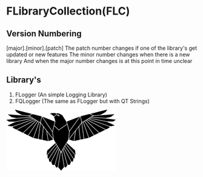 ﻿# FLibraryCollection(FLC)
## Version Numbering
[major].[minor].[patch]
The patch number changes if one of the library's get updated or new features
The minor number changes when there is a new library
And when the major number changes is at this point in time unclear
## Library's

 1. FLogger (An simple Logging Library)
 2. FQLogger (The same as FLogger but with QT Strings)

![The logo is from Annalise Batista at Pixabay](/Logo/eagle-silhouette-161x289.png)
